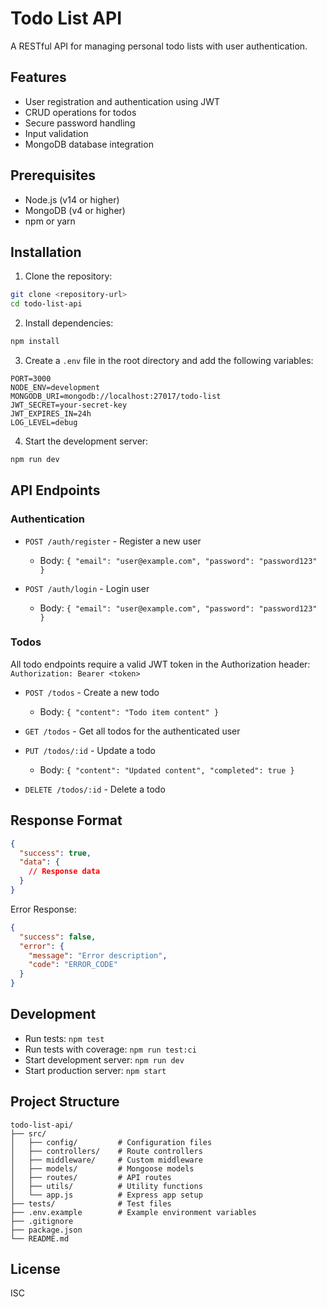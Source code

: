 # Todo List API

A RESTful API for managing personal todo lists with user authentication.

## Features

- User registration and authentication using JWT
- CRUD operations for todos
- Secure password handling
- Input validation
- MongoDB database integration

## Prerequisites

- Node.js (v14 or higher)
- MongoDB (v4 or higher)
- npm or yarn

## Installation

1. Clone the repository:
```bash
git clone <repository-url>
cd todo-list-api
```

2. Install dependencies:
```bash
npm install
```

3. Create a `.env` file in the root directory and add the following variables:
```env
PORT=3000
NODE_ENV=development
MONGODB_URI=mongodb://localhost:27017/todo-list
JWT_SECRET=your-secret-key
JWT_EXPIRES_IN=24h
LOG_LEVEL=debug
```

4. Start the development server:
```bash
npm run dev
```

## API Endpoints

### Authentication

- `POST /auth/register` - Register a new user
  - Body: `{ "email": "user@example.com", "password": "password123" }`

- `POST /auth/login` - Login user
  - Body: `{ "email": "user@example.com", "password": "password123" }`

### Todos

All todo endpoints require a valid JWT token in the Authorization header:
`Authorization: Bearer <token>`

- `POST /todos` - Create a new todo
  - Body: `{ "content": "Todo item content" }`

- `GET /todos` - Get all todos for the authenticated user

- `PUT /todos/:id` - Update a todo
  - Body: `{ "content": "Updated content", "completed": true }`

- `DELETE /todos/:id` - Delete a todo

## Response Format

```json
{
  "success": true,
  "data": {
    // Response data
  }
}
```

Error Response:
```json
{
  "success": false,
  "error": {
    "message": "Error description",
    "code": "ERROR_CODE"
  }
}
```

## Development

- Run tests: `npm test`
- Run tests with coverage: `npm run test:ci`
- Start development server: `npm run dev`
- Start production server: `npm start`

## Project Structure

```
todo-list-api/
├── src/
│   ├── config/         # Configuration files
│   ├── controllers/    # Route controllers
│   ├── middleware/     # Custom middleware
│   ├── models/         # Mongoose models
│   ├── routes/         # API routes
│   ├── utils/          # Utility functions
│   └── app.js          # Express app setup
├── tests/              # Test files
├── .env.example        # Example environment variables
├── .gitignore
├── package.json
└── README.md
```

## License

ISC 